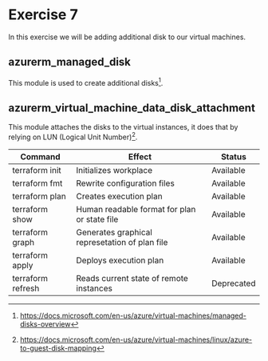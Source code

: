 # Exercise 7

In this exercise we will be adding additional disk to our virtual machines.

## azurerm_managed_disk

This module is used to create additional disks[^1].

## azurerm_virtual_machine_data_disk_attachment

This module attaches the disks to the virtual instances, it does that by relying on LUN (Logical Unit Number)[^2]. 


Command           |  Effect                                          | Status
------------------|--------------------------------------------------|------------
terraform init    | Initializes workplace                            | Available
terraform fmt     | Rewrite configuration files                      | Available
terraform plan    | Creates execution plan                           | Available
terraform show    | Human readable format for plan or state file     | Available
terraform graph   | Generates graphical represetation of plan file   | Available
terraform apply   | Deploys execution plan                           | Available
terraform refresh | Reads current state of remote instances          | Deprecated

[^1]: https://docs.microsoft.com/en-us/azure/virtual-machines/managed-disks-overview
[^2]: https://docs.microsoft.com/en-us/azure/virtual-machines/linux/azure-to-guest-disk-mapping

